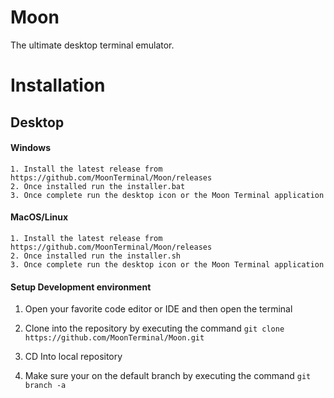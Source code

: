 # Moon
The ultimate desktop terminal emulator.

# Installation 

## Desktop 

#### Windows
    1. Install the latest release from https://github.com/MoonTerminal/Moon/releases 
    2. Once installed run the installer.bat 
    3. Once complete run the desktop icon or the Moon Terminal application 

#### MacOS/Linux
    1. Install the latest release from https://github.com/MoonTerminal/Moon/releases 
    2. Once installed run the installer.sh 
    3. Once complete run the desktop icon or the Moon Terminal application 

#### Setup Development environment

1. Open your favorite code editor or IDE and then open the terminal

2. Clone into the repository by executing the command `git clone https://github.com/MoonTerminal/Moon.git`

3. CD Into local repository
   
4. Make sure your on the default branch by executing the command `git branch -a`
